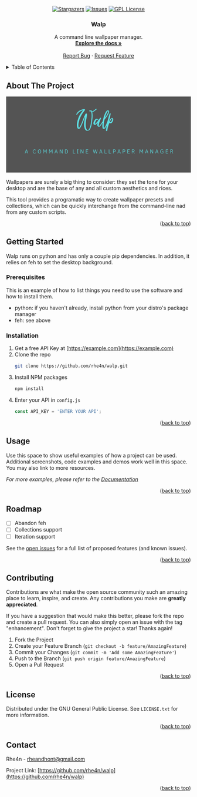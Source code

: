 <div id="top"></div>

<div align="center">

[![Stargazers][stars-shield]][stars-url]
[![Issues][issues-shield]][issues-url]
[![GPL License][license-shield]][license-url]

</div>

<h3 align="center">Walp</h3>

  <p align="center">
    A command line wallpaper manager.
    <br />
    <a href="https://github.com/rhe4n/walp"><strong>Explore the docs »</strong></a>
    <br />
    <br />
    <a href="https://github.com/rhe4n/walp/issues">Report Bug</a>
    ·
    <a href="https://github.com/rhe4n/walp/issues">Request Feature</a>
  </p>
</div>



<!-- TABLE OF CONTENTS -->
<details>
  <summary>Table of Contents</summary>
  <ol>
    <li>
      <a href="#about-the-project">About The Project</a>
      <ul>
        <li><a href="#built-with">Built With</a></li>
      </ul>
    </li>
    <li>
      <a href="#getting-started">Getting Started</a>
      <ul>
        <li><a href="#prerequisites">Prerequisites</a></li>
        <li><a href="#installation">Installation</a></li>
      </ul>
    </li>
    <li><a href="#usage">Usage</a></li>
    <li><a href="#roadmap">Roadmap</a></li>
    <li><a href="#contributing">Contributing</a></li>
    <li><a href="#license">License</a></li>
    <li><a href="#contact">Contact</a></li>
  </ol>
</details>



<!-- ABOUT THE PROJECT -->
## About The Project

<div align="center">
  
[![](docs/images/banner.png)](https://github.com/rhe4n/walp)
  
</div>

Wallpapers are surely a big thing to consider: they set the tone for your desktop and are the base of any and all custom aesthetics and rices.

This tool provides a programatic way to create wallpaper presets and collections, which can be quickly interchange from the command-line nad from any custom scripts.

<p align="right">(<a href="#top">back to top</a>)</p>


<!-- GETTING STARTED -->
## Getting Started

Walp runs on python and has only a couple pip dependencies. In addition, it relies on feh to set the desktop background.

### Prerequisites

This is an example of how to list things you need to use the software and how to install them.
* python: if you haven't already, install python from your distro's package manager
* feh: see above


### Installation

1. Get a free API Key at [https://example.com](https://example.com)
2. Clone the repo
   ```sh
   git clone https://github.com/rhe4n/walp.git
   ```
3. Install NPM packages
   ```sh
   npm install
   ```
4. Enter your API in `config.js`
   ```js
   const API_KEY = 'ENTER YOUR API';
   ```

<p align="right">(<a href="#top">back to top</a>)</p>



<!-- USAGE EXAMPLES -->
## Usage

Use this space to show useful examples of how a project can be used. Additional screenshots, code examples and demos work well in this space. You may also link to more resources.

_For more examples, please refer to the [Documentation](https://example.com)_

<p align="right">(<a href="#top">back to top</a>)</p>



<!-- ROADMAP -->
## Roadmap

- [ ] Abandon feh
- [ ] Collections support
- [ ] Iteration support

See the [open issues](https://github.com/rhe4n/walp/issues) for a full list of proposed features (and known issues).

<p align="right">(<a href="#top">back to top</a>)</p>



<!-- CONTRIBUTING -->
## Contributing

Contributions are what make the open source community such an amazing place to learn, inspire, and create. Any contributions you make are **greatly appreciated**.

If you have a suggestion that would make this better, please fork the repo and create a pull request. You can also simply open an issue with the tag "enhancement".
Don't forget to give the project a star! Thanks again!

1. Fork the Project
2. Create your Feature Branch (`git checkout -b feature/AmazingFeature`)
3. Commit your Changes (`git commit -m 'Add some AmazingFeature'`)
4. Push to the Branch (`git push origin feature/AmazingFeature`)
5. Open a Pull Request

<p align="right">(<a href="#top">back to top</a>)</p>



<!-- LICENSE -->
## License

Distributed under the GNU General Public License. See `LICENSE.txt` for more information.

<p align="right">(<a href="#top">back to top</a>)</p>



<!-- CONTACT -->
## Contact

Rhe4n - rheandhont@gmail.com

Project Link: [https://github.com/rhe4n/walp](https://github.com/rhe4n/walp)

<p align="right">(<a href="#top">back to top</a>)</p>


<!-- MARKDOWN LINKS & IMAGES -->
<!-- https://www.markdownguide.org/basic-syntax/#reference-style-links -->
[contributors-shield]: https://img.shields.io/github/contributors/rhe4n/walp.svg?style=for-the-badge
[contributors-url]: https://github.com/rhe4n/walp/graphs/contributors
[forks-shield]: https://img.shields.io/github/forks/rhe4n/walp.svg?style=for-the-badge
[forks-url]: https://github.com/rhe4n/walp/network/members
[stars-shield]: https://img.shields.io/github/stars/rhe4n/walp.svg?style=for-the-badge
[stars-url]: https://github.com/rhe4n/walp/stargazers
[issues-shield]: https://img.shields.io/github/issues/rhe4n/walp.svg?style=for-the-badge
[issues-url]: https://github.com/rhe4n/walp/issues
[license-shield]: https://img.shields.io/github/license/rhe4n/walp.svg?style=for-the-badge
[license-url]: https://github.com/rhe4n/walp/blob/master/LICENSE.txt
[product-screenshot]: docs/images/screenshot.png
